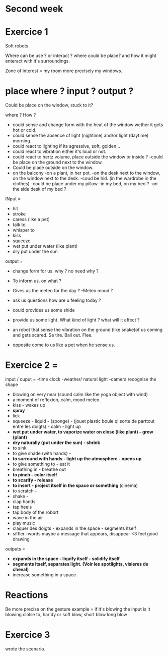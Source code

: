 # Second week 

# Exercice 1

Soft robots

Where can be use ?  or interact ? where could be place? and how it might enteract with it's surroundings.

Zone of interest = my room more precisely my windows.

# place where ? input ? output ? 

Could be place on the window, stuck to it? 

where ? How ? 

- could sense and change form with the heat of the window wether it gets hot or cold. 
- could sense the absence of light (nightime) and/or light (daytime) morning.
- could react to lighting if its agressive, soft, golden...
- could react to vibration either it's loud or not.
- could react to hertz volume, place outside the window or inside ? 
-could be place on the ground next to the window.
- Could be place outside on the window.
- on the balcony
-on a plant, in her pot. 
-on the desk next to the window, on the window next to the desk. 
-coud be hid. (in the wardrobe in the clothes)
-could be place under my pillow
-in my bed, on my bed ?
-on the side desk of my bed ? 

INput = 

- hit
- stroke 
- caress (like a pet)
- talk to
- whisper to
- kiss
- squeeze
- wet put under water (like  plant)
- dry put under the sun 

output = 

- change form for us. why ? no need why ?
- To inform us. on what ? 
- Gives us the meteo for the day ? 
-Meteo mood ?
- ask us questions how are u feeling today ? 

- could provides us some shide
- provide us some light. What kind of light ? what will it affect ? 
- an robot that sense the vibration on the ground (like snake)of us coming and gets scared. Se tire. Bail out. Flee.
- opposite come to us like a pet when he sense us.

# Exercice 2 =

input / ouput =
-time clock 
-weather/ natural light
-camera recognise the shape 
- blowing on very near (sound calm like the yoga object with wind)
- a moment of reflexion, calm, mood meteo.
- kiss - wakes up
- **spray** 
- lick 
- squeeze - liquid - (sponge) - (jouet plastic boule qi sorte de parttout entre les doigts) - calm - light up 
- **wet put under water, to vaporize water on close (like  plant) - grow (plant)**
- **dry naturally (put under the sun) - shrink**
- to sink 
- to give shade (with hands) - 
- **to surround with hands - light up the atmosphere - opens up** 
- to give something to - eat it 
- breathing in - breathe out 
- **to pinch - color itself**
- **to scarify - release**
- **to insert - project itself in the space or something** (cinema)
- to scratch - 
- shake - 
- clap hands
- tap heels
- tap body of the robort 
- wave in the air
- play music 
- claquer des doigts - expands in the space - segments itself
- siffler 
-words maybe a message that appears, disappear <3 feel good drawing

outputs = 
- **expands in the space - liquify itself - solidify itself** 
- **segments itself, separates light. (Voir les spotlights, visieres de cheval)**
- increase something in a space 


# Reactions

Be more precise on the gesture example = if it's blowing the input is it blowing clolse to, harldy or soft blow, short blow long blow 

# Exercice 3

wrote the scenario.
